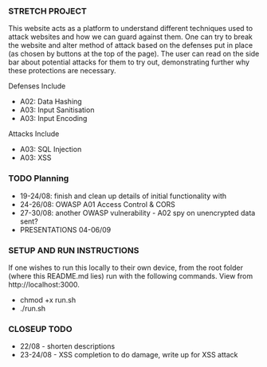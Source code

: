 ### STRETCH PROJECT
This website acts as a platform to understand different techniques used to attack websites and how we can guard against them. One can try to break the website and alter method of attack based on the defenses put in place (as chosen by buttons at the top of the page). The user can read on the side bar about potential attacks for them to try out, demonstrating further why these protections are necessary. 

Defenses Include
- A02: Data Hashing
- A03: Input Sanitisation
- A03: Input Encoding

Attacks Include
- A03: SQL Injection
- A03: XSS

### TODO Planning
- 19-24/08: finish and clean up details of initial functionality with 
- 24-26/08: OWASP A01 Access Control & CORS
- 27-30/08: another OWASP vulnerability - A02 spy on unencrypted data sent?
- PRESENTATIONS 04-06/09

### SETUP AND RUN INSTRUCTIONS
If one wishes to run this locally to their own device, from the root folder (where this README.md lies) run with the following commands. View from http://localhost:3000.
- chmod +x run.sh
- ./run.sh

### CLOSEUP TODO
- 22/08 - shorten descriptions
- 23-24/08 - XSS completion to do damage, write up for XSS attack
